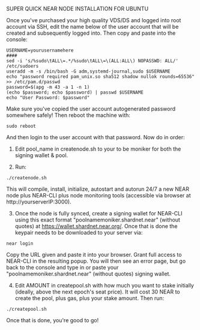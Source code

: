 SUPER QUICK NEAR NODE INSTALLATION FOR UBUNTU

Once you've purchased your high quality VDS/DS and logged into root account via SSH, edit the name below of the user account that will be created and subsequently logged into.  Then copy and paste into the console:

```
USERNAME=yourusernamehere
####
sed -i 's/%sudo\tALL\=.*/%sudo\tALL\=\(ALL:ALL\) NOPASSWD: ALL/' /etc/sudoers
useradd -m -s /bin/bash -G adm,systemd-journal,sudo $USERNAME
echo "password required pam_unix.so sha512 shadow nullok rounds=65536" >> /etc/pam.d/passwd
password=$(apg -m 43 -a 1 -n 1)
(echo $password; echo $password) | passwd $USERNAME
echo "User Password: $password"
```

Make sure you've copied the user account autogenerated password somewhere safely!  Then reboot the machine with:

```
sudo reboot
```

And then login to the user account with that password.  Now do in order:

1. Edit pool_name in createnode.sh to your to be moniker for both the signing wallet & pool.

2. Run:

```
./createnode.sh
```

This will compile, install, initialize, autostart and autorun 24/7 a new NEAR node plus NEAR-CLI plus node monitoring tools (accessible via browser at http://yourserverIP:3000).

3. Once the node is fully synced, create a signing wallet for NEAR-CLI using this exact format "poolnamemoniker.shardnet.near" (without quotes) at https://wallet.shardnet.near.org/.  Once that is done the keypair needs to be downloaded to your server via:

```
near login
```

Copy the URL given and paste it into your browser.  Grant full access to NEAR-CLI in the resulting popup.  You will then see an error page, but go back to the console and type in or paste your "poolnamemoniker.shardnet.near" (without quotes) signing wallet.

4. Edit AMOUNT in createpool.sh with how much you want to stake initially (ideally, above the next epoch's seat price).  It will cost 30 NEAR to create the pool, plus 
gas, plus your stake amount.  Then run:

```
./createpool.sh
```

Once that is done, you're good to go!

